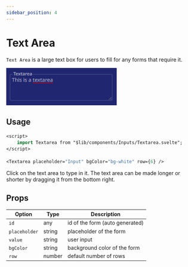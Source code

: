 ```yaml
---
sidebar_position: 4
---
```


# Text Area

`Text Area` is a large text box for users to fill for any forms that require it.

![](./assets/textarea.png)

## Usage

```sv
<script>
	import Textarea from "$lib/components/Inputs/Textarea.svelte";
</script>

<Textarea placeholder="Input" bgColor="bg-white" row={6} />
```

Click on the text area to type in it. The text area can be made longer or shorter by dragging it from the bottom right.

## Props

| Option | Type | Description |
| ------ | ---- | ----------- |
| `id` | any | id of the form (auto generated) |
| `placeholder` | string | placeholder of the form |
| `value` | string | user input |
| `bgColor` | string | background color of the form |
| `row` | number | default number of rows |